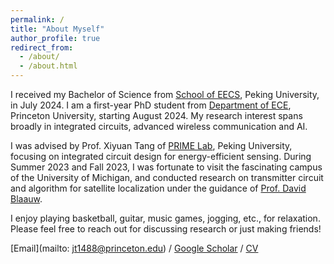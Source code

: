 ```yaml
---
permalink: /
title: "About Myself"
author_profile: true
redirect_from: 
  - /about/
  - /about.html
---
```


I received my Bachelor of Science from [School of EECS](https://eecs.pku.edu.cn/), Peking University, in July 2024. I am a first-year PhD student from [Department of ECE](https://ece.princeton.edu/), Princeton University, starting August 2024. My research interest spans broadly in integrated circuits, advanced wireless communication and AI.

I was advised by Prof. Xiyuan Tang of [PRIME Lab](https://tangresearch.top/index.html), Peking University, focusing on integrated circuit design for energy-efficient sensing. During Summer 2023 and Fall 2023, I was fortunate to visit the fascinating campus of the University of Michigan, and conducted research on transmitter circuit and algorithm for satellite localization under the guidance of [Prof. David Blaauw](https://blaauw.engin.umich.edu/).

I enjoy playing basketball, guitar, music games, jogging, etc., for relaxation. Please feel free to reach out for discussing research or just making friends!

[Email](mailto: jt1488@princeton.edu) / [Google Scholar](https://scholar.google.com/citations?hl=zh-CN&user=0mVEUvgAAAAJ) / [CV](../CV_Jan2025.pdf)
